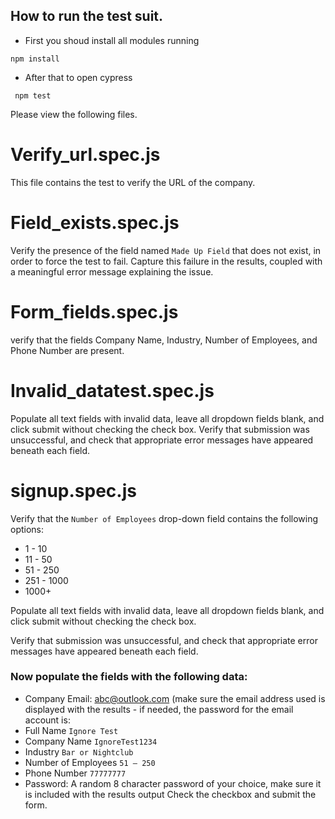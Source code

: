 ## How to run the test suit.

- First you shoud install all modules running

```console
npm install
```

- After that to open cypress

```console
 npm test
```

Please view the following files.

# Verify_url.spec.js

This file contains the test to verify the URL of the company.

# Field_exists.spec.js

Verify the presence of the field named `Made Up Field` that does not exist, in order to force the test to fail. Capture this failure in the results, coupled with a meaningful error message explaining the issue.

# Form_fields.spec.js

verify that the fields Company Name, Industry, Number of Employees, and Phone Number are present.

# Invalid_datatest.spec.js

Populate all text fields with invalid data, leave all dropdown fields blank, and click submit without checking the check box.
Verify that submission was unsuccessful, and check that appropriate error messages have appeared beneath each field.

# signup.spec.js

Verify that the `Number of Employees` drop-down field contains the following options:

- 1 - 10
- 11 - 50
- 51 - 250
- 251 - 1000
- 1000+

Populate all text fields with invalid data, leave all dropdown fields blank, and click submit
without checking the check box.

Verify that submission was unsuccessful, and check that appropriate error messages
have appeared beneath each field.

### Now populate the fields with the following data:

- Company Email: abc@outlook.com (make sure the email address used is
  displayed with the results - if needed, the password for the email account is:
- Full Name `Ignore Test`
- Company Name `IgnoreTest1234`
- Industry `Bar or Nightclub`
- Number of Employees `51 – 250`
- Phone Number `77777777`
- Password: A random 8 character password of your choice, make sure it is included
  with the results output
  Check the checkbox and submit the form.
